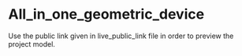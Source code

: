 # All_in_one_geometric_device
Use the public link given in live_public_link file in order to preview the project model.
